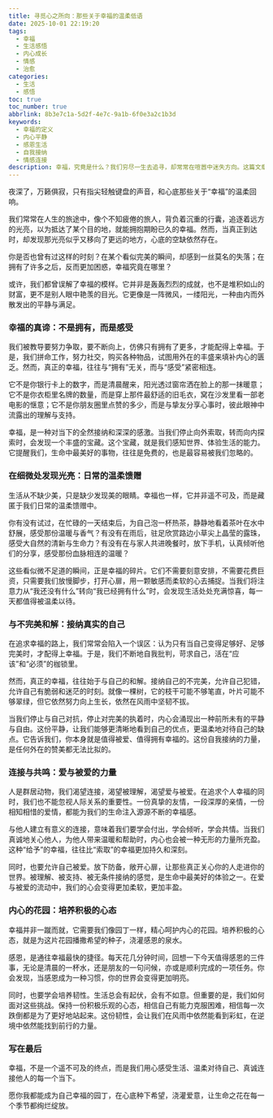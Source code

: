 ```yaml
---
title: 寻觅心之所向：那些关于幸福的温柔低语
date: 2025-10-01 22:19:20
tags:
  - 幸福
  - 生活感悟
  - 内心成长
  - 情感
  - 治愈
categories:
  - 生活
  - 感悟
toc: true
toc_number: true
abbrlink: 8b3e7c1a-5d2f-4e7c-9a1b-6f0e3a2c1b3d
keywords:
  - 幸福的定义
  - 内心平静
  - 感恩生活
  - 自我接纳
  - 情感连接
description: 幸福，究竟是什么？我们穷尽一生去追寻，却常常在喧嚣中迷失方向。这篇文章将带你走进内心深处，重新审视那些被我们忽略的、细微而真实的幸福瞬间，感受它并非遥不可及，而是藏匿于日常的温柔低语中。愿你在此找到一份平静与力量，学会与自己和解，与生活相拥。
---
```


夜深了，万籁俱寂，只有指尖轻触键盘的声音，和心底那些关于“幸福”的温柔回响。

我们常常在人生的旅途中，像个不知疲倦的旅人，背负着沉重的行囊，追逐着远方的光亮，以为抵达了某个目的地，就能拥抱期盼已久的幸福。然而，当真正到达时，却发现那光亮似乎又移向了更远的地方，心底的空缺依然存在。

你是否也曾有过这样的时刻？在某个看似完美的瞬间，却感到一丝莫名的失落；在拥有了许多之后，反而更加困惑，幸福究竟在哪里？

或许，我们都曾误解了幸福的模样。它并非是轰轰烈烈的成就，也不是堆积如山的财富，更不是别人眼中艳羡的目光。它更像是一阵微风，一缕阳光，一种由内而外散发出的平静与满足。

### 幸福的真谛：不是拥有，而是感受

我们被教导要努力争取，要不断向上，仿佛只有拥有了更多，才能配得上幸福。于是，我们拼命工作，努力社交，购买各种物品，试图用外在的丰盛来填补内心的匮乏。然而，真正的幸福，往往与“拥有”无关，而与“感受”紧密相连。

它不是你银行卡上的数字，而是清晨醒来，阳光透过窗帘洒在脸上的那一抹暖意；它不是你衣柜里名牌的数量，而是穿上那件最舒适的旧毛衣，窝在沙发里看一部老电影的惬意；它不是你朋友圈里点赞的多少，而是与挚友分享心事时，彼此眼神中流露出的理解与支持。

幸福，是一种对当下的全然接纳和深深的感激。当我们停止向外索取，转而向内探索时，会发现一个丰盛的宝藏。这个宝藏，就是我们感知世界、体验生活的能力。它提醒我们，生命中最美好的事物，往往是免费的，也是最容易被我们忽略的。

### 在细微处发现光亮：日常的温柔馈赠

生活从不缺少美，只是缺少发现美的眼睛。幸福也一样，它并非遥不可及，而是藏匿于我们日常的温柔馈赠中。

你有没有试过，在忙碌的一天结束后，为自己泡一杯热茶，静静地看着茶叶在水中舒展，感受那份温暖与香气？有没有在雨后，驻足欣赏路边小草尖上晶莹的露珠，感受大自然的清新与生命力？有没有在与家人共进晚餐时，放下手机，认真倾听他们的分享，感受那份血脉相连的温暖？

这些看似微不足道的瞬间，正是幸福的碎片。它们不需要刻意安排，不需要花费巨资，只需要我们放慢脚步，打开心扉，用一颗敏感而柔软的心去捕捉。当我们将注意力从“我还没有什么”转向“我已经拥有什么”时，会发现生活处处充满惊喜，每一天都值得被温柔以待。

### 与不完美和解：接纳真实的自己

在追求幸福的路上，我们常常会陷入一个误区：认为只有当自己变得足够好、足够完美时，才配得上幸福。于是，我们不断地自我批判，苛求自己，活在“应该”和“必须”的枷锁里。

然而，真正的幸福，往往始于与自己的和解。接纳自己的不完美，允许自己犯错，允许自己有脆弱和迷茫的时刻。就像一棵树，它的枝干可能不够笔直，叶片可能不够翠绿，但它依然努力向上生长，依然在风雨中坚韧不拔。

当我们停止与自己对抗，停止对完美的执着时，内心会涌现出一种前所未有的平静与自由。这份平静，让我们能够更清晰地看到自己的优点，更温柔地对待自己的缺点。它告诉我们，你本身就是值得被爱、值得拥有幸福的。这份自我接纳的力量，是任何外在的赞美都无法比拟的。

### 连接与共鸣：爱与被爱的力量

人是群居动物，我们渴望连接，渴望被理解，渴望爱与被爱。在追求个人幸福的同时，我们也不能忽视人际关系的重要性。一份真挚的友情，一段深厚的亲情，一份相知相惜的爱情，都能为我们的生命注入源源不断的幸福感。

与他人建立有意义的连接，意味着我们要学会付出，学会倾听，学会共情。当我们真诚地关心他人，为他人带来温暖和帮助时，内心也会被一种无形的力量所充盈。这种“给予”的幸福，往往比“索取”的幸福更加持久和深刻。

同时，也要允许自己被爱。放下防备，敞开心扉，让那些真正关心你的人走进你的世界。被理解、被支持、被无条件接纳的感觉，是生命中最美好的体验之一。在爱与被爱的流动中，我们的心会变得更加柔软，更加丰盈。

### 内心的花园：培养积极的心态

幸福并非一蹴而就，它需要我们像园丁一样，精心呵护内心的花园。培养积极的心态，就是为这片花园播撒希望的种子，浇灌感恩的泉水。

感恩，是通往幸福最快的捷径。每天花几分钟时间，回想一下今天值得感恩的三件事，无论是清晨的一杯水，还是朋友的一句问候，亦或是顺利完成的一项任务。你会发现，当感恩成为一种习惯，你的世界会变得更加明亮。

同时，也要学会培养韧性。生活总会有起伏，会有不如意。但重要的是，我们如何面对这些挑战。保持一份积极乐观的心态，相信自己有能力克服困难，相信每一次跌倒都是为了更好地站起来。这份韧性，会让我们在风雨中依然能看到彩虹，在逆境中依然能找到前行的力量。

### 写在最后

幸福，不是一个遥不可及的终点，而是我们用心感受生活、温柔对待自己、真诚连接他人的每一个当下。

愿你我都能成为自己幸福的园丁，在心底种下希望，浇灌爱意，让生命之花在每一个季节都绚烂绽放。